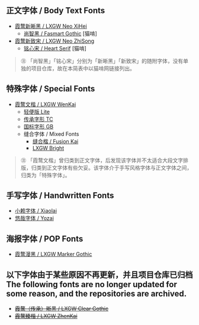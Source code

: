 ## 正文字体 / Body Text Fonts
- [霞鹜新晰黑 / LXGW Neo XiHei](https://github.com/lxgw/LxgwNeoXiHei)
  - [尚智黑 / Fasmart Gothic](https://www.maoken.com/freefonts/10610.html) [猫啃]
- [霞鹜新致宋 / LXGW Neo ZhiSong](https://github.com/lxgw/LxgwNeoZhiSong)
  - [铭心宋 / Heart Serif](https://www.maoken.com/freefonts/19277.html) [猫啃]

> ㊟ 「尚智黑」「铭心宋」分别为「新晰黑」「新致宋」的随附字体，没有单独的项目仓库，故在本简表中以猫啃网链接列出。

## 特殊字体 / Special Fonts
- [霞鹜文楷 / LXGW WenKai](https://github.com/lxgw/LxgwWenKai)
  - [轻便版 Lite](https://github.com/lxgw/LxgwWenKai-Lite)
  - [传承字形 TC](https://github.com/lxgw/LxgwWenkaiTC) 
  - [国标字形 GB](https://github.com/lxgw/LxgwWenkaiGB)
  - 缝合字体 / Mixed Fonts
    - [缝合楷 / Fusion Kai](https://github.com/lxgw/FusionKai)
    - [LXGW Bright](https://github.com/lxgw/LxgwBright)
   
> ㊟ 「霞鹜文楷」曾归类到正文字体，后发现该字体并不太适合大段文字排版，归类到正文字体有些欠妥。该字体介于手写风格字体与正文字体之间，归类为「特殊字体」。

## 手写字体 / Handwritten Fonts
- [小赖字体 / Xiaolai](https://github.com/lxgw/kose-font)
- [悠哉字体 / Yozai](https://github.com/lxgw/yozai-font)

## 海报字体 / POP Fonts
- [霞鹜漫黑 / LXGW Marker Gothic](https://github.com/lxgw/lxgwmarkergothic)

## 以下字体由于某些原因不再更新，并且项目仓库已归档</br>The following fonts are no longer updated for some reason, and the repositories are archived.
- ~~[霞鹜（传承）晰黑 / LXGW Clear Gothic](https://github.com/lxgw/LxgwClearGothic)~~
- ~~[霞鹜臻楷 / LXGW ZhenKai](https://github.com/lxgw/LxgwZhenKai)~~
